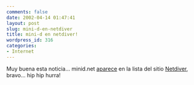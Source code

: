 ```yaml
---
comments: false
date: 2002-04-14 01:47:41
layout: post
slug: mini-d-en-netdiver
title: mini-d en netdiver!
wordpress_id: 316
categories:
- Internet
---
```


Muy buena esta noticia… minid.net [aparece](http://www.netdiver.net/brainshare/ezines/ezines.php) en la lista del sitio [Netdiver](http://www.netdiver.net), bravo… hip hip hurra!




 
